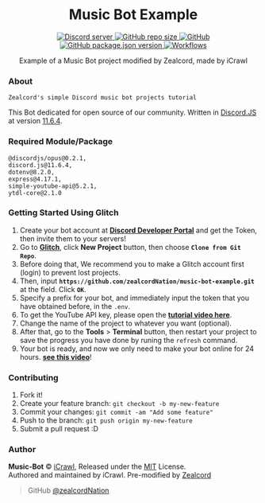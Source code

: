 <h1 align="center">Music Bot Example</h1>
<p align="center">
    <a href="https://zealcord.xyz/discord/">
        <img alt="Discord server" src="https://discordapp.com/api/guilds/332877090003091456/embed.png">
    </a>
    <a href="#">
        <img alt="GitHub repo size" src="https://img.shields.io/github/repo-size/zealcordNation/music-bot-example.svg">
    </a>
    <a href='https://github.com/zealcordNation/music-bot-example/blob/master/LICENSE.md'>
        <img alt="GitHub" src="https://img.shields.io/github/license/zealcordNation/music-bot-example.svg">
    </a>
    <a href='https://github.com/zealcordNation/music-bot-example/blob/master/package.json'>
        <img alt="GitHub package.json version"
            src="https://img.shields.io/github/package-json/v/zealcordNation/music-bot-example.svg">
    </a>
    <a href='https://github.com/zealcordNation/music-bot-example/workflows/'>
        <img alt="Workflows" src="https://github.com/zealcordNation/music-bot-example/workflows/Node.js%20CI/badge.svg">
    </a>
</p>
<p align="center"> Example of a Music Bot project modified by Zealcord, made by iCrawl</p>

### About
```
Zealcord's simple Discord music bot projects tutorial
```
This Bot dedicated for open source of our community. Written in [Discord.JS](https://discord.js.org/#/) at version [11.6.4](https://discord.js.org/#/docs/main/stable/general/welcome).

### Required Module/Package
```
@discordjs/opus@0.2.1,
discord.js@11.6.4,
dotenv@8.2.0,
express@4.17.1,
simple-youtube-api@5.2.1,
ytdl-core@2.1.0
```

### Getting Started Using Glitch

1.  Create your bot account at **[Discord Developer Portal](https://discordapp.com/developers)** and get the Token, then invite them to your servers!
2.  Go to **[Glitch](https://glitch.com)**, click **New Project** button, then choose **`Clone from Git Repo`**.
3.  Before doing that, We recommend you to make a Glitch account first (login) to prevent lost projects.
4.  Then, input **`https://github.com/zealcordNation/music-bot-example.git`** at the field. Click **`OK`**.
5.  Specify a prefix for your bot, and immediately input the token that you have obtained before, in the `.env`.
6.  To get the YouTube API key, please open the **[tutorial video here](https://youtu.be/3jZ5vnv-LZc?t=7)**.
7.  Change the name of the project to whatever you want (optional).
8.  After that, go to the **Tools** > **Terminal** button, then restart your project to save the progress you have done by runing the `refresh` command.
9.  Your bot is ready, and now we only need to make your bot online for 24 hours. **[see this video](https://youtu.be/-5ptk-Klfcw?t=69)**!

### Contributing

1.  Fork it!
2.  Create your feature branch: `git checkout -b my-new-feature`
3.  Commit your changes: `git commit -am "Add some feature"`
4.  Push to the branch: `git push origin my-new-feature`
5.  Submit a pull request :D

### Author

**Music-Bot** © [iCrawl](https://github.com/iCrawl), Released under the [MIT](https://github.com/zealcordNation/music-bot-example/blob/master/LICENSE.md) License.<br>
Authored and maintained by iCrawl. Pre-modified by [Zealcord](https://github.com/zealcordNation)

> GitHub [@zealcordNation](https://github.com/zealcordNation)